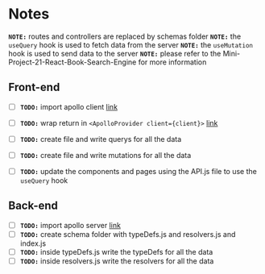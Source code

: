 # Notes

**`NOTE:`** routes and controllers are replaced by schemas folder
**`NOTE:`** the `useQuery` hook is used to fetch data from the server
**`NOTE:`** the `useMutation` hook is used to send data to the server
**`NOTE:`** please refer to the Mini-Project-21-React-Book-Search-Engine for more information

## Front-end
- [ ] **`TODO:`** import apollo client [link](../client/src/App.js)
- [ ] **`TODO:`** wrap return in `<ApolloProvider client={client}>` [link](../client/src/App.js)
- [ ] **`TODO:`** create file and write querys for all the data
- [ ] **`TODO:`** create file and write mutations for all the data
- [ ] **`TODO:`** update the components and pages using the API.js file to use the `useQuery` hook


## Back-end
- [ ] **`TODO:`** import apollo server [link](../server/server.js)
- [ ] **`TODO:`** create schema folder with typeDefs.js and resolvers.js and index.js
- [ ] **`TODO:`** inside typeDefs.js write the typeDefs for all the data
- [ ] **`TODO:`** inside resolvers.js write the resolvers for all the data
